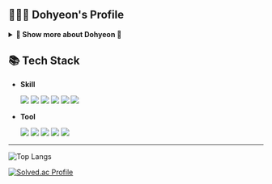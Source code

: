 ## 👨🏻‍💻 Dohyeon's Profile
<details>
<summary><strong>🔬 Show  more about Dohyeon 🔬</strong></summary>

## 🎓 Education
- SK플래닛 T아카데미 ASAC 5기 (2024.03 - ing)
- KB국민은행 IT 아카데미 IT's Your Life 4기 (2023.07 - 2023.09, ⌛ 480h)
- 가톨릭관동대학교 의료융합대학 의료IT학과 (2017.02 - 2023.02)

## 🏆 Awards
- 가톨릭관동대학교 제64회 학위수여식 우등상(수석졸업) (2023.02)

## 🌱 Certificates
- 정보처리기사
- 전자계산기조직응용기사
- SQLD
- 네트워크관리사 2급
- 컴퓨터활용능력 1급
</details>

## 📚 Tech Stack</h2>
- <b>Skill</b>
  
  <img src="https://img.shields.io/badge/Java-007396?style=flat&logo=openJDK&logoColor=white"/>
  <img src="https://img.shields.io/badge/Spring Boot-6DB33F?style=flat&logo=spring-boot&logoColor=white"/>
  <img src="https://img.shields.io/badge/C%23-512BD4?style=flat&logo=CSharp&logoColor=white"/>
  <img src="https://img.shields.io/badge/.NET-512BD4?style=flat&logo=.Net&logoColor=white"/>
  <img src="https://img.shields.io/badge/JavaScript-F7DF1E?style=flat&logo=JavaScript&logoColor=white"/>
  <img src="https://img.shields.io/badge/jQuery-0769AD?style=flat&logo=jQuery&logoColor=white"/>

- <b>Tool</b>
  
  <img src="https://img.shields.io/badge/Eclipse-2C2255?style=flat&logo=eclipseide&logoColor=white"/>
  <img src="https://img.shields.io/badge/IntelliJ IDEA-000000?style=flat&logo=intellijidea&logoColor=white"/>
  <img src="https://img.shields.io/badge/Visual Studio-5C2D91?style=flat&logo=Visual Studio&logoColor=white"/>
  <img src="https://img.shields.io/badge/Android Studio-3DDC84?style=flat&logo=androidstudio&logoColor=white"/>
  <img src="https://img.shields.io/badge/Git-F05032?style=flat&logo=Git&logoColor=white"/>

- - -
![Top Langs](https://github-readme-stats.vercel.app/api/top-langs/?username=kkongdo&layout=compact&hide_progress=false)

[![Solved.ac Profile](http://mazassumnida.wtf/api/mini/generate_badge?boj=kkongdo)](https://solved.ac/kkongdo)
